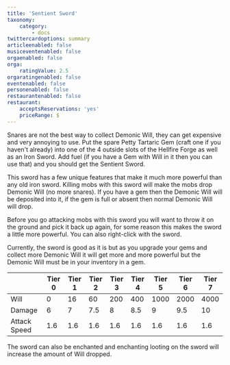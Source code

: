 ```yaml
---
title: 'Sentient Sword'
taxonomy:
    category:
        - docs
twittercardoptions: summary
articleenabled: false
musiceventenabled: false
orgaenabled: false
orga:
    ratingValue: 2.5
orgaratingenabled: false
eventenabled: false
personenabled: false
restaurantenabled: false
restaurant:
    acceptsReservations: 'yes'
    priceRange: $
---
```


Snares are not the best way to collect Demonic Will, they can get expensive and very annoying to use. Put the spare Petty Tartaric Gem (craft one if you haven't already) into one of the 4 outside slots of the Hellfire Forge as well as an Iron Sword. Add fuel (if you have a Gem with Will in it then you can use that) and you should get the Sentient Sword.

This sword has a few unique features that make it much more powerful than any old iron sword. Killing mobs with this sword will make the mobs drop Demonic Will (no more snares). If you have a gem then the Demonic Will will be deposited into it, if the gem is full or absent then normal Demonic Will will drop.

Before you go attacking mobs with this sword you will want to throw it on the ground and pick it back up again, for some reason this makes the sword a little more powerful. You can also right-click with the sword.

Currently, the sword is good as it is but as you upgrade your gems and collect more Demonic Will it will get more and more powerful but the Demonic Will must be in your inventory in a gem. 

|              | Tier 0    |      Tier 1     |Tier 2| Tier 3| Tier 4 | Tier 5 | Tier 6 | Tier 7 |
|--------------|-----------|-----------------|------|-------|--------|--------|--------|--------|
| Will         |       0   |16               |  60  | 200   | 400    | 1000   | 2000   | 4000   |
| Damage       |       6   |7                |  7.5 |   8   | 8.5    |  9     | 9.5    | 10     |
| Attack Speed |       1.6 |1.6              |  1.6 |  1.6  |  1.6   |   1.6  |   1.6  |  1.6   |

The sword can also be enchanted and enchanting looting on the sword will increase the amount of Will dropped.
 
